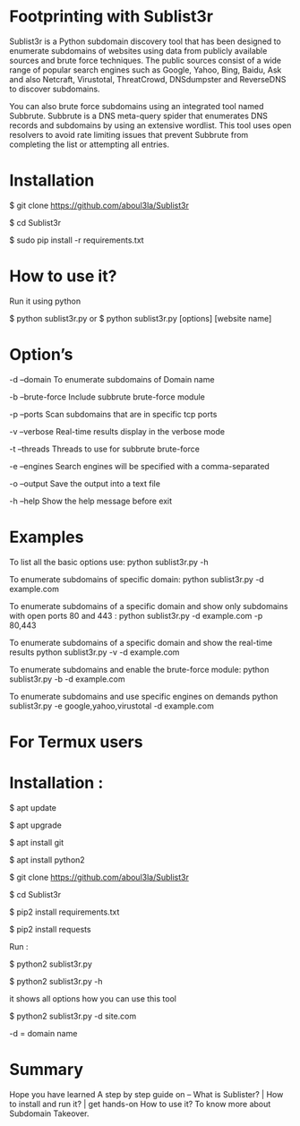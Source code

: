# Footprinting with Sublist3r

Sublist3r is a Python subdomain discovery tool that has been designed to enumerate subdomains of websites using data from publicly available sources and brute force techniques. The public sources consist of a wide range of popular search engines such as Google, Yahoo, Bing, Baidu, Ask and also Netcraft, Virustotal, ThreatCrowd, DNSdumpster and ReverseDNS to discover subdomains.

You can also brute force subdomains using an integrated tool named Subbrute. Subbrute is a DNS meta-query spider that enumerates DNS records and subdomains by using an extensive wordlist. This tool uses open resolvers to avoid rate limiting issues that prevent Subbrute from completing the list or attempting all entries.

# Installation

$ git clone https://github.com/aboul3la/Sublist3r

$ cd Sublist3r

$ sudo pip install -r requirements.txt

# How to use it?

Run it using python

$ python sublist3r.py
or
$ python sublist3r.py  [options] [website name]

# Option’s

-d –domain To enumerate subdomains of Domain name

-b –brute-force Include subbrute brute-force module

-p –ports Scan subdomains that are in specific tcp ports

-v –verbose Real-time results display in the verbose mode

-t –threads Threads to use for subbrute brute-force

-e –engines Search engines will be specified with a comma-separated

-o –output Save the output into a text file

-h –help Show the help message before exit

# Examples

To list all the basic options use:
python sublist3r.py -h

To enumerate subdomains of specific domain:
python sublist3r.py -d example.com

To enumerate subdomains of a specific domain and show only subdomains with open ports 80 and 443 :
python sublist3r.py -d example.com -p 80,443

To enumerate subdomains of a specific domain and show the real-time results
python sublist3r.py -v -d example.com

To enumerate subdomains and enable the brute-force module:
python sublist3r.py -b -d example.com

To enumerate subdomains and use specific engines on demands
python sublist3r.py -e google,yahoo,virustotal -d example.com

# For Termux users

# Installation :

$ apt update

$ apt upgrade

$ apt install git

$ apt install python2

$ git clone https://github.com/aboul3la/Sublist3r

$ cd Sublist3r

$ pip2 install requirements.txt

$ pip2 install requests

Run :

$ python2 sublist3r.py

$ python2 sublist3r.py -h

it shows all options how you can use this tool

$ python2 sublist3r.py -d site.com

-d = domain name

# Summary

Hope you have learned A step by step guide on – What is Sublister? | How to install and run it? | get hands-on How to use it? To know more about Subdomain Takeover.
